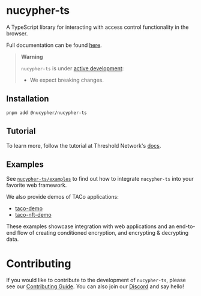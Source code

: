 # nucypher-ts

A TypeScript library for interacting with access control functionality in the browser.

Full documentation can be found [here](https://docs.threshold.network/app-development/threshold-access-control-tac).

> **Warning**
>
> `nucypher-ts` is under [active development](https://github.com/nucypher/nucypher-ts/pulls):
>
> - We expect breaking changes.

## Installation

```
pnpm add @nucypher/nucypher-ts
```

## Tutorial

To learn more, follow the tutorial at Threshold Network's [docs](https://docs.threshold.network/app-development/threshold-access-control-tac/get-started-with-tac).

## Examples

See [`nucypher-ts/examples`](https://github.com/nucypher/nucypher-ts/tree/main/examples) to find out how to integrate `nucypher-ts` into your favorite web framework.

We also provide demos of TACo applications:

- [taco-demo](https://github.com/nucypher/nucypher-ts/tree/main/demos/taco-demo)
- [taco-nft-demo](https://github.com/nucypher/nucypher-ts/tree/main/demos/taco-nft-demo)

These examples showcase integration with web applications and an end-to-end flow of creating conditioned encryption, and encrypting & decrypting data.

# Contributing

If you would like to contribute to the development of `nucypher-ts`, please see our [Contributing Guide](CONTRIBUTING.md). You can also join our [Discord](http://discord.gg/threshold) and say hello!
